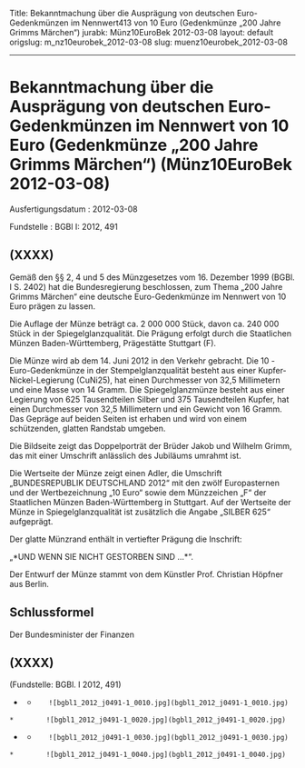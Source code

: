 Title: Bekanntmachung über die Ausprägung von deutschen Euro-Gedenkmünzen im Nennwert413
  von 10 Euro (Gedenkmünze „200 Jahre Grimms Märchen“)
jurabk: Münz10EuroBek 2012-03-08
layout: default
origslug: m_nz10eurobek_2012-03-08
slug: muenz10eurobek_2012-03-08

---

# Bekanntmachung über die Ausprägung von deutschen Euro-Gedenkmünzen im Nennwert von 10 Euro (Gedenkmünze „200 Jahre Grimms Märchen“) (Münz10EuroBek 2012-03-08)

Ausfertigungsdatum
:   2012-03-08

Fundstelle
:   BGBl I: 2012, 491


## (XXXX)

Gemäß den §§ 2, 4 und 5 des Münzgesetzes vom 16. Dezember 1999 (BGBl.
I S. 2402) hat die Bundesregierung beschlossen, zum Thema „200 Jahre
Grimms Märchen“ eine deutsche Euro-Gedenkmünze im Nennwert von 10 Euro
prägen zu lassen.

Die Auflage der Münze beträgt ca. 2 000 000 Stück, davon ca. 240 000
Stück in der Spiegelglanzqualität. Die Prägung erfolgt durch die
Staatlichen Münzen Baden-Württemberg, Prägestätte Stuttgart (F).

Die Münze wird ab dem 14. Juni 2012 in den Verkehr gebracht. Die 10
-Euro-Gedenkmünze in der Stempelglanzqualität besteht aus einer
Kupfer-Nickel-Legierung (CuNi25), hat einen Durchmesser von 32,5
Millimetern und eine Masse von 14 Gramm. Die Spiegelglanzmünze besteht
aus einer Legierung von 625 Tausendteilen Silber und 375 Tausendteilen
Kupfer, hat einen Durchmesser von 32,5 Millimetern und ein Gewicht von
16 Gramm. Das Gepräge auf beiden Seiten ist erhaben und wird von einem
schützenden, glatten Randstab umgeben.

Die Bildseite zeigt das Doppelporträt der Brüder Jakob und Wilhelm
Grimm, das mit einer Umschrift anlässlich des Jubiläums umrahmt ist.

Die Wertseite der Münze zeigt einen Adler, die Umschrift
„BUNDESREPUBLIK DEUTSCHLAND 2012“ mit den zwölf Europasternen und der
Wertbezeichnung „10 Euro“ sowie dem Münzzeichen „F“ der Staatlichen
Münzen Baden-Württemberg in Stuttgart. Auf der Wertseite der Münze in
Spiegelglanzqualität ist zusätzlich die Angabe „SILBER 625“
aufgeprägt.

Der glatte Münzrand enthält in vertiefter Prägung die Inschrift:

„\*UND WENN SIE NICHT GESTORBEN SIND …\*“.

Der Entwurf der Münze stammt von dem Künstler Prof. Christian Höpfner
aus Berlin.


## Schlussformel

Der Bundesminister der Finanzen


## (XXXX)

(Fundstelle: BGBl. I 2012, 491)


*    *        ![bgbl1_2012_j0491-1_0010.jpg](bgbl1_2012_j0491-1_0010.jpg)
    *        ![bgbl1_2012_j0491-1_0020.jpg](bgbl1_2012_j0491-1_0020.jpg)

*    *        ![bgbl1_2012_j0491-1_0030.jpg](bgbl1_2012_j0491-1_0030.jpg)
    *        ![bgbl1_2012_j0491-1_0040.jpg](bgbl1_2012_j0491-1_0040.jpg)


